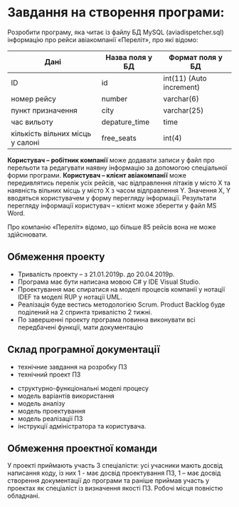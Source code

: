 # Завдання на створення програми:

Розробити програму, яка читає із файлу БД MySQL (aviadispetcher.sql) інформацію про рейси авіакомпанії «Переліт», про які відомо:
 
| Дані | Назва поля у БД | Формат поля у БД |
| ------ | ------ | ------ |
| ID | id	| int(11) (Auto increment) |
| номер рейсу | number	| varchar(6) |
| пункт призначення | city | varchar(25) |
| час вильоту | depature_time | time |
| кількість вільних місць у салоні | free_seats | int(4) |


**Користувач – робітник компанії** може додавати записи у файл про перельоти та редагувати наявну інформацію за допомогою спеціальної форми програми.
**Користувач – клієнт авіакомпанії** може передивлятись перелік усіх рейсів, час відправлення літаків у місто X та наявність вільних місць у місто X з часом відправлення Y. Значення X, Y вводяться користувачем у форму перегляду інформації. 
Результати перегляду інформації користувач – клієнт може зберегти у файл MS Word.

Про компанію «Переліт» відомо, що більше 85 рейсів вона не може здійснювати.

## Обмеження проекту

- Тривалість проекту – з 21.01.2019р. до 20.04.2019р.
- Програма має бути написана мовою C# у IDE Visual Studio. 
- Проектування має спиратися на моделі процесів компанії у нотації IDEF та моделі RUP у нотації UML.
- Реалізація буде вестись методологією Scrum. Product Backlog буде поділений на 2 спринта тривалістю 2 тижні.
- По завершенні проекту програма повинна виконувати всі передбачені функції, мати документацію 

## Склад програмної документації

- технічние завдання на розробку ПЗ
- технічний проект ПЗ
* структурно-функціональні моделі процесу
* модель варіантів використання
* модель аналізу
* модель проектування
* модель реалізації ПЗ
* інструкції адміністратора та користувача.

## Обмеження проектної команди

У проекті приймають участь 3 спеціалісти: усі учасники мають досвід написання коду, із них 1 - має досвід проектування ПЗ, 1 – має досвід створення документації до програми та раніше приймав участь у проектах як спеціаліст із визначення якості ПЗ.
Робочі місця повністю обладнані.

